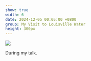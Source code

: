 ```yaml
---
show: true
width: 6
date: 2024-12-05 00:05:00 +0800
group: My Visit to Louisville Water
height: 300px
---
```

<div>
  <img class="lazy w-100 rounded-top" src="{{ '/assets/images/LWC_Pics/LWCVisit1.jpg' | relative_url }}">
  <div class="card-body">
    <p class="card-text">
      During my talk.
    </p>
  </div>
</div>
